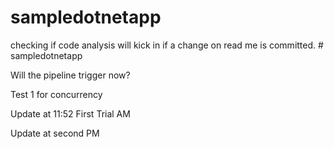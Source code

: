 # sampledotnetapp
checking if code analysis will kick in if a change on read me is committed. # sampledotnetapp

Will the pipeline trigger now?

Test 1 for concurrency

Update at 11:52 First Trial AM

Update at second PM


